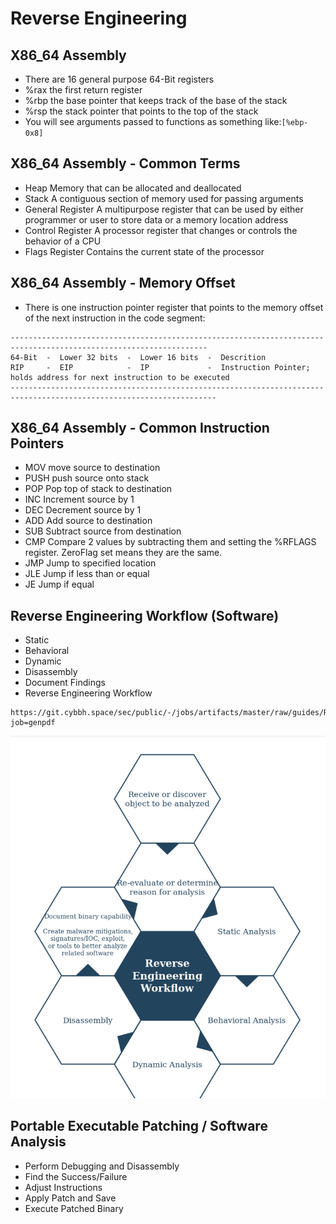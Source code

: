 # Reverse Engineering


## X86_64 Assembly
- There are 16 general purpose 64-Bit registers
- %rax      the first return register
- %rbp      the base pointer that keeps track of the base of the stack
- %rsp      the stack pointer that points to the top of the stack
- You will see arguments passed to functions as something like:```[%ebp-0x8]```

## X86_64 Assembly - Common Terms
- Heap                Memory that can be allocated and deallocated
- Stack               A contiguous section of memory used for passing arguments
- General Register    A multipurpose register that can be used by either programmer or user to store data or a memory location address
- Control Register    A processor register that changes or controls the behavior of a CPU
- Flags Register      Contains the current state of the processor

## X86_64 Assembly - Memory Offset
- There is one instruction pointer register that points to the memory offset of the next instruction in the code segment:
```
------------------------------------------------------------------------------------------------------------------
64-Bit  -  Lower 32 bits  -  Lower 16 bits  -  Descrition
RIP     -  EIP            -  IP             -  Instruction Pointer; holds address for next instruction to be executed
--------------------------------------------------------------------------------------------------------------------
```

## X86_64 Assembly - Common Instruction Pointers
- MOV     move source to destination
- PUSH    push source onto stack
- POP     Pop top of stack to destination
- INC     Increment source by 1
- DEC     Decrement source by 1
- ADD     Add source to destination
- SUB     Subtract source from destination
- CMP     Compare 2 values by subtracting them and setting the %RFLAGS register. ZeroFlag set means they are the same.
- JMP     Jump to specified location
- JLE     Jump if less than or equal
- JE      Jump if equal


## Reverse Engineering Workflow (Software)
- Static
- Behavioral
- Dynamic
- Disassembly
- Document Findings
- Reverse Engineering Workflow
```
https://git.cybbh.space/sec/public/-/jobs/artifacts/master/raw/guides/Reverse_engineering_workflow.pdf?job=genpdf
```
![](https://github.com/jdbonner/Security/blob/main/images/reverse_engine_workflow.png)




## Portable Executable Patching / Software Analysis
- Perform Debugging and Disassembly
- Find the Success/Failure
- Adjust Instructions
- Apply Patch and Save
- Execute Patched Binary
























